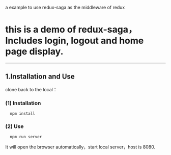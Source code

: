 a example to use redux-saga as the middleware of redux

# this is a demo of redux-saga，Includes login, logout and home page display.
------

## 1.Installation and Use

clone back to the local：

### (1) Installation

      npm install
      
### (2) Use

      npm run server
      
It will open the browser automatically，start local server，host is 8080.
